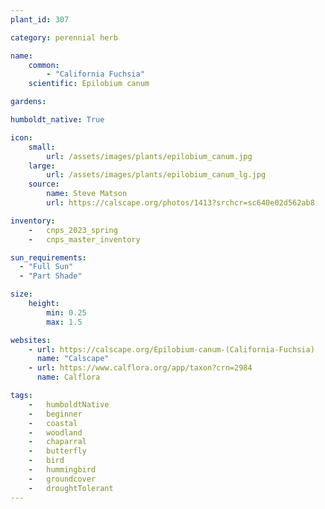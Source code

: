 ```yaml
---
plant_id: 307 

category: perennial herb

name: 
    common: 
        - "California Fuchsia"   
    scientific: Epilobium canum 

gardens:

humboldt_native: True

icon: 
    small: 
        url: /assets/images/plants/epilobium_canum.jpg 
    large: 
        url: /assets/images/plants/epilobium_canum_lg.jpg 
    source: 
        name: Steve Matson 
        url: https://calscape.org/photos/1413?srchcr=sc640e02d562ab8 

inventory: 
    -   cnps_2023_spring
    -   cnps_master_inventory

sun_requirements:
  - "Full Sun"
  - "Part Shade"

size:
    height: 
        min: 0.25
        max: 1.5

websites:
    - url: https://calscape.org/Epilobium-canum-(California-Fuchsia) 
      name: "Calscape"
    - url: https://www.calflora.org/app/taxon?crn=2984
      name: Calflora

tags:  
    -   humboldtNative
    -   beginner
    -   coastal
    -   woodland
    -   chaparral
    -   butterfly
    -   bird
    -   hummingbird
    -   groundcover
    -   droughtTolerant 
---
```


